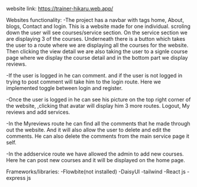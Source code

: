 website link: https://trainer-hikaru.web.app/

Websites functionality: -The project has a navbar with tags home, About, blogs, Contact and login. This is a website made for one individual.
scroling down the user will see courses/service section. On the service section we are displaying 3 of the courses. Underneath there is a button which takes the user to a route where we are displaying all the courses for the website. Then clicking the view detail we are also taking the user to a signle course page where we display the course detail and in the bottom part we display reviews.

-If the user is logged in he can comment. and if the user is not logged in trying to post comment will take him to the login route. Here we implemented toggle between login and register.

-Once the user is logged in he can see his picture on the top right corner of the website, ,clicking that avatar will display him 3 more routes. Logout, My reviews and add services.

-In the Myreviews route he can find all the comments that he made through out the website. And it will also allow the user to delete and edit the comments. He can also delete the comments from the main service page it self.

-In the addservice route we have allowed the admin to add new courses. Here he can post new courses and it will be displayed on the home page.


Frameworks/libraries: -Flowbite(not installed) -DaisyUI -tailwind -React js -express js
